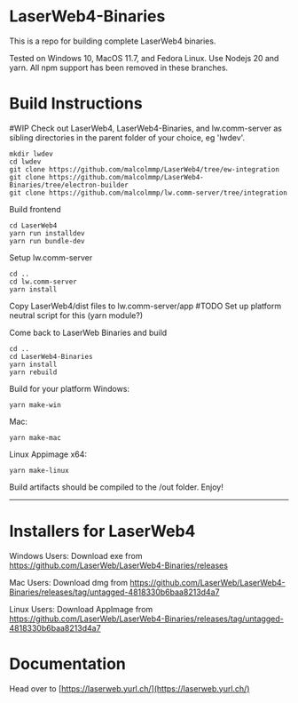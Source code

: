 # LaserWeb4-Binaries

This is a repo for building complete LaserWeb4 binaries.

Tested on Windows 10, MacOS 11.7, and Fedora Linux.
Use Nodejs 20 and yarn. All npm support has been removed in these branches.

# Build Instructions

#WIP
Check out LaserWeb4, LaserWeb4-Binaries, and lw.comm-server as sibling directories in the parent folder of your choice, eg 'lwdev'.

```
mkdir lwdev
cd lwdev
git clone https://github.com/malcolmmp/LaserWeb4/tree/ew-integration
git clone https://github.com/malcolmmp/LaserWeb4-Binaries/tree/electron-builder
git clone https://github.com/malcolmmp/lw.comm-server/tree/integration
```

Build frontend
```
cd LaserWeb4
yarn run installdev
yarn run bundle-dev
```

Setup lw.comm-server
```
cd ..
cd lw.comm-server
yarn install
```

Copy LaserWeb4/dist files to lw.comm-server/app
#TODO Set up platform neutral script for this (yarn module?)

Come back to LaserWeb Binaries and build
```
cd ..
cd LaserWeb4-Binaries
yarn install
yarn rebuild
```

Build for your platform
Windows:
```
yarn make-win
```
Mac:
```
yarn make-mac
```
Linux Appimage x64:
```
yarn make-linux
```

Build artifacts should be compiled to the /out folder. Enjoy!


---

# Installers for LaserWeb4

Windows Users: Download exe from https://github.com/LaserWeb/LaserWeb4-Binaries/releases

Mac Users: Download dmg from https://github.com/LaserWeb/LaserWeb4-Binaries/releases/tag/untagged-4818330b6baa8213d4a7

Linux Users: Download AppImage from https://github.com/LaserWeb/LaserWeb4-Binaries/releases/tag/untagged-4818330b6baa8213d4a7

# Documentation

Head over to [https://laserweb.yurl.ch/](https://laserweb.yurl.ch/)
